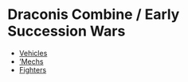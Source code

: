 # Draconis Combine / Early Succession Wars 

- [Vehicles](early-succession-wars/vehicles.md) 
- [’Mechs](early-succession-wars/mechs.md) 
- [Fighters](early-succession-wars/fighters.md) 


